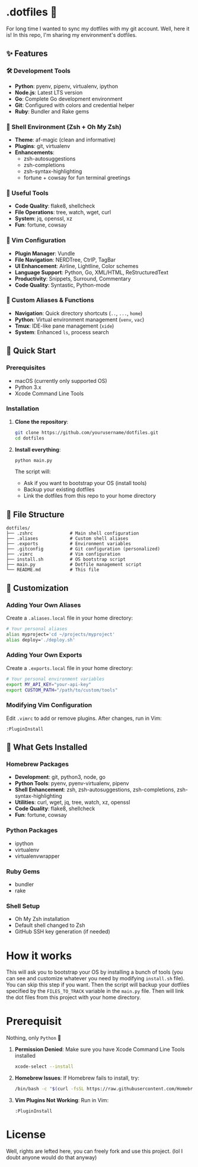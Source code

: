 # .dotfiles 👾
For long time I wanted to sync my dotfiles with my git account. Well, here it is! In this repo, I'm 
sharing my environment's dotfiles.

## ✨ Features

### 🛠️ Development Tools
- **Python**: pyenv, pipenv, virtualenv, ipython
- **Node.js**: Latest LTS version
- **Go**: Complete Go development environment
- **Git**: Configured with colors and credential helper
- **Ruby**: Bundler and Rake gems

### 🐚 Shell Environment (Zsh + Oh My Zsh)
- **Theme**: af-magic (clean and informative)
- **Plugins**: git, virtualenv
- **Enhancements**: 
  - zsh-autosuggestions
  - zsh-completions  
  - zsh-syntax-highlighting
  - fortune + cowsay for fun terminal greetings

### 🔧 Useful Tools
- **Code Quality**: flake8, shellcheck
- **File Operations**: tree, watch, wget, curl
- **System**: jq, openssl, xz
- **Fun**: fortune, cowsay

### 📝 Vim Configuration
- **Plugin Manager**: Vundle
- **File Navigation**: NERDTree, CtrlP, TagBar
- **UI Enhancement**: Airline, Lightline, Color schemes
- **Language Support**: Python, Go, XML/HTML, ReStructuredText
- **Productivity**: Snippets, Surround, Commentary
- **Code Quality**: Syntastic, Python-mode

### 🎨 Custom Aliases & Functions
- **Navigation**: Quick directory shortcuts (`..`, `...`, `home`)
- **Python**: Virtual environment management (`venv`, `vac`)
- **Tmux**: IDE-like pane management (`xide`)
- **System**: Enhanced `ls`, process search

## 🚀 Quick Start

### Prerequisites
- macOS (currently only supported OS)
- Python 3.x
- Xcode Command Line Tools

### Installation

1. **Clone the repository**:
   ```bash
   git clone https://github.com/yourusername/dotfiles.git
   cd dotfiles
   ```

2. **Install everything**:
   ```bash
   python main.py
   ```
   
   The script will:
   - Ask if you want to bootstrap your OS (install tools)
   - Backup your existing dotfiles
   - Link the dotfiles from this repo to your home directory

## 📁 File Structure

```
dotfiles/
├── .zshrc              # Main shell configuration
├── .aliases            # Custom shell aliases
├── .exports            # Environment variables
├── .gitconfig          # Git configuration (personalized)
├── .vimrc              # Vim configuration
├── install.sh          # OS bootstrap script
├── main.py             # Dotfile management script
└── README.md           # This file
```

## 🔧 Customization

### Adding Your Own Aliases
Create a `.aliases.local` file in your home directory:
```bash
# Your personal aliases
alias myproject='cd ~/projects/myproject'
alias deploy='./deploy.sh'
```

### Adding Your Own Exports
Create a `.exports.local` file in your home directory:
```bash
# Your personal environment variables
export MY_API_KEY="your-api-key"
export CUSTOM_PATH="/path/to/custom/tools"
```

### Modifying Vim Configuration
Edit `.vimrc` to add or remove plugins. After changes, run in Vim:
```vim
:PluginInstall
```

## 🎯 What Gets Installed

### Homebrew Packages
- **Development**: git, python3, node, go
- **Python Tools**: pyenv, pyenv-virtualenv, pipenv
- **Shell Enhancement**: zsh, zsh-autosuggestions, zsh-completions, zsh-syntax-highlighting
- **Utilities**: curl, wget, jq, tree, watch, xz, openssl
- **Code Quality**: flake8, shellcheck
- **Fun**: fortune, cowsay

### Python Packages
- ipython
- virtualenv
- virtualenvwrapper

### Ruby Gems
- bundler
- rake

### Shell Setup
- Oh My Zsh installation
- Default shell changed to Zsh
- GitHub SSH key generation (if needed)

# How it works
This will ask you to bootstrap your OS by installing a bunch of tools (you can see and customize whatever you need by modifying `install.sh` file). You can skip this step if you want. Then the script will backup your dotfiles specified by the `FILES_TO_TRACK` variable in the `main.py` file. Then will link the dot files from this project with your home directory. 

# Prerequisit
Nothing, only `Python` 🐍

1. **Permission Denied**: Make sure you have Xcode Command Line Tools installed
   ```bash
   xcode-select --install
   ```

2. **Homebrew Issues**: If Homebrew fails to install, try:
   ```bash
   /bin/bash -c "$(curl -fsSL https://raw.githubusercontent.com/Homebrew/install/HEAD/install.sh)"
   ```

3. **Vim Plugins Not Working**: Run in Vim:
   ```vim
   :PluginInstall
   ```

# License
Well, rights are lefted here, you can freely fork and use this project. (lol I doubt anyone would do that anyway)